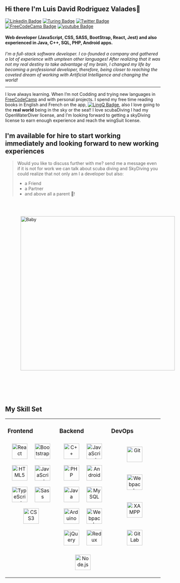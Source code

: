 ## Hi there I'm Luis David Rodriguez Valades👋

<!--
**LuisDavidRodriguez/LuisDavidRodriguez** is a ✨ _special_ ✨ repository because its `README.md` (this file) appears on your GitHub profile.

Here are some ideas to get you started:

- 🔭 I’m currently working on ...
- 🌱 I’m currently learning ...
- 👯 I’m looking to collaborate on ...
- 🤔 I’m looking for help with ...
- 💬 Ask me about ...
- 📫 How to reach me: ...
- 😄 Pronouns: ...
- ⚡ Fun fact: ...
-->

[![Linkedin Badge](https://img.shields.io/badge/-Luis%20David-blue?style=flat-square&logo=Linkedin&logoColor=white&link=https://www.linkedin.com/in/luis-david-rodriguez-valades-24a0a8239)](https://www.linkedin.com/in/luis-david-rodriguez-valades-24a0a8239)
[![Turing Badge](https://img.shields.io/badge/-Turing_Profile-000000?style=flat-square&labelColor=000000&logo=Turing&logoColor=white&link=https://matching.turing.com/developer-resume/293bcfce2f551f087047859cb8d59b7acb7377c1d50fa2)](https://matching.turing.com/developer-resume/293bcfce2f551f087047859cb8d59b7acb7377c1d50fa2)
[![Twitter Badge](https://img.shields.io/badge/-@Luis_David_-1ca0f1?style=flat-square&labelColor=1ca0f1&logo=twitter&logoColor=white&link=https://twitter.com/LuisDavid5048)](https://twitter.com/LuisDavid5048)
[![FreeCodeCamp Badge](https://img.shields.io/badge/-Luis_David_FreeCodeCamp-0a0a23?style=flat-square&labelColor=0a0a23&logo=freeCodecamp&logoColor=white&link=https://www.freecodecamp.org/luisdavid)](https://www.freecodecamp.org/luisdavid)
[![youtube Badge](https://img.shields.io/badge/-Luis_David_-ff0000?style=flat-square&labelColor=ff0000&logo=youtube&logoColor=white&link=https://www.youtube.com/channel/UChuA4SgdDYk2DHStsy7HEgQ)](https://www.youtube.com/channel/UChuA4SgdDYk2DHStsy7HEgQ)

#### Web developer (JavaScript, CSS, SASS, BootStrap, React, Jest) and also experienced in Java, C++, SQL, PHP, Android apps.
*I'm a full-stack software developer. I co-founded a company and gathered a lot of experience with umpteen other languages! After realizing that it was not my real destiny to take advantage of my brain, I changed my life by becoming a professional developer, therefore, being closer to reaching the coveted dream of working with Artificial Intelligence and changing the world!*



------
I love always learning. When I’m not Codding and trying new languages in [FreeCodeCamp](https://www.freecodecamp.org/luisdavid) and with personal projects. I spend my free time reading books in English and French on the app, [![LingQ Badge](https://img.shields.io/badge/-LingQ-ffc629?style=flat-square&labelColor=ffc629&logo=lingq&logoColor=white&link=https://www.lingq.com/en/learn/en/web/library)](https://www.lingq.com/en/learn/en/web/library), also I love going to the **real world** being in the sky or the sea!! I love scubaDiving I had my OpenWaterDiver license, and I'm looking forward to getting a skyDiving license to earn enough experience and reach the wingSuit license.

## I'm available for hire to start working immediately and looking forward to new working experiences
> Would you like to discuss further with me?
> send me a message even if it is not for work we can talk about scuba diving and SkyDiving you could realize that not only am I a developer but also:
> - a Friend
> - a Partner
> - and above all a parent 🥰!

<div align="start">
  <img style="margin: 50px" src="https://user-images.githubusercontent.com/105079888/184388987-23ba5f30-5776-493d-b5ad-be99a27c459b.gif" alt="Baby" height="500px" />
</div>



<br/>
<br/>

## My Skill Set  
<table><tr><td valign="top" width="33%">



### Frontend  
<div align="center">  
<a href="https://reactjs.org/" target="_blank"><img style="margin: 10px" src="https://profilinator.rishav.dev/skills-assets/react-original-wordmark.svg" alt="React" height="50" /></a>  
<a href="https://getbootstrap.com/docs/3.4/javascript/" target="_blank"><img style="margin: 10px" src="https://profilinator.rishav.dev/skills-assets/bootstrap-plain.svg" alt="Bootstrap" height="50" /></a>  
<a href="https://en.wikipedia.org/wiki/HTML5" target="_blank"><img style="margin: 10px" src="https://profilinator.rishav.dev/skills-assets/html5-original-wordmark.svg" alt="HTML5" height="50" /></a>  
<a href="https://www.javascript.com/" target="_blank"><img style="margin: 10px" src="https://profilinator.rishav.dev/skills-assets/javascript-original.svg" alt="JavaScript" height="50" /></a>  
<a href="https://www.typescriptlang.org/" target="_blank"><img style="margin: 10px" src="https://profilinator.rishav.dev/skills-assets/typescript-original.svg" alt="TypeScript" height="50" /></a>  
<a href="https://sass-lang.com/" target="_blank"><img style="margin: 10px" src="https://profilinator.rishav.dev/skills-assets/sass-original.svg" alt="Sass" height="50" /></a>  
<a href="https://www.w3schools.com/css/" target="_blank"><img style="margin: 10px" src="https://profilinator.rishav.dev/skills-assets/css3-original-wordmark.svg" alt="CSS3" height="50" /></a>  
</div>

</td><td valign="top" width="33%">



### Backend  
<div align="center">  
<a href="https://www.cplusplus.com/" target="_blank"><img style="margin: 10px" src="https://profilinator.rishav.dev/skills-assets/cplusplus-original.svg" alt="C++" height="50" /></a>  
<a href="https://www.javascript.com/" target="_blank"><img style="margin: 10px" src="https://profilinator.rishav.dev/skills-assets/javascript-original.svg" alt="JavaScript" height="50" /></a>  
<a href="https://www.php.net/" target="_blank"><img style="margin: 10px" src="https://profilinator.rishav.dev/skills-assets/php-original.svg" alt="PHP" height="50" /></a>  
<a href="https://www.android.com/intl/en_in/" target="_blank"><img style="margin: 10px" src="https://profilinator.rishav.dev/skills-assets/android-original-wordmark.svg" alt="Android" height="50" /></a>  
<a href="https://www.java.com/" target="_blank"><img style="margin: 10px" src="https://profilinator.rishav.dev/skills-assets/java-original-wordmark.svg" alt="Java" height="50" /></a>  
<a href="https://www.mysql.com/" target="_blank"><img style="margin: 10px" src="https://profilinator.rishav.dev/skills-assets/mysql-original-wordmark.svg" alt="MySQL" height="50" /></a>  
<a href="https://www.arduino.cc/" target="_blank"><img style="margin: 10px" src="https://profilinator.rishav.dev/skills-assets/arduino.png" alt="Arduino" height="50" /></a>  
<a href="https://webpack.js.org/" target="_blank"><img style="margin: 10px" src="https://profilinator.rishav.dev/skills-assets/webpack-original.svg" alt="Webpack" height="50" /></a>  
<a href="https://jquery.com/" target="_blank"><img style="margin: 10px" src="https://profilinator.rishav.dev/skills-assets/jquery.png" alt="jQuery" height="50" /></a>  
<a href="https://redux.js.org/" target="_blank"><img style="margin: 10px" src="https://profilinator.rishav.dev/skills-assets/redux-original.svg" alt="Redux" height="50" /></a>  
<a href="https://nodejs.org/" target="_blank"><img style="margin: 20px" src="https://profilinator.rishav.dev/skills-assets/nodejs-original-wordmark.svg" alt="Node.js" height="50" /></a>  
</div>

</td><td valign="top" width="33%">



### DevOps  
<div align="center">  
<a href="https://github.com/" target="_blank"><img style="margin: 20px" src="https://profilinator.rishav.dev/skills-assets/git-scm-icon.svg" alt="Git" height="50" /></a>  
<a href="https://webpack.js.org/" target="_blank"><img style="margin: 20px" src="https://profilinator.rishav.dev/skills-assets/webpack-original.svg" alt="Webpack" height="50" /></a>  
<a href="https://www.apachefriends.org/" target="_blank"><img style="margin: 20px" src="https://profilinator.rishav.dev/skills-assets/xampp.png" alt="XAMPP" height="50" /></a>  
<a href="https://about.gitlab.com/" target="_blank"><img style="margin: 20px" src="https://profilinator.rishav.dev/skills-assets/gitlab.svg" alt="GitLab" height="50" /></a>  
</div>

</td></tr></table>  

<br/>  



